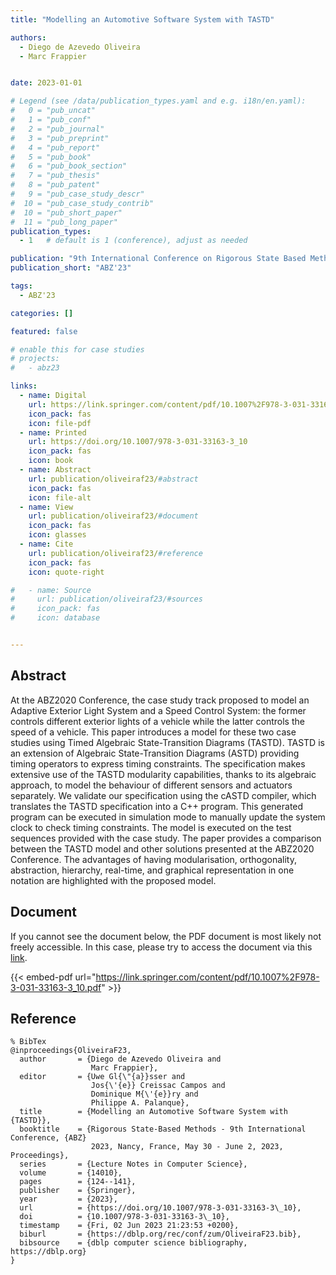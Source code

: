 ```yaml
---
title: "Modelling an Automotive Software System with TASTD"

authors:
  - Diego de Azevedo Oliveira
  - Marc Frappier


date: 2023-01-01

# Legend (see /data/publication_types.yaml and e.g. i18n/en.yaml): 
#   0 = "pub_uncat"
#   1 = "pub_conf"
#   2 = "pub_journal"
#   3 = "pub_preprint"
#   4 = "pub_report"
#   5 = "pub_book"
#   6 = "pub_book_section"
#   7 = "pub_thesis"
#   8 = "pub_patent"
#   9 = "pub_case_study_descr"
#  10 = "pub_case_study_contrib"
#  10 = "pub_short_paper"
#  11 = "pub_long_paper"
publication_types:
  - 1   # default is 1 (conference), adjust as needed

publication: "9th International Conference on Rigorous State Based Methods (ABZ'23)"
publication_short: "ABZ'23"

tags:
  - ABZ'23

categories: []

featured: false

# enable this for case studies
# projects:
#   - abz23

links:
  - name: Digital
    url: https://link.springer.com/content/pdf/10.1007%2F978-3-031-33163-3_10.pdf
    icon_pack: fas
    icon: file-pdf
  - name: Printed
    url: https://doi.org/10.1007/978-3-031-33163-3_10
    icon_pack: fas
    icon: book
  - name: Abstract
    url: publication/oliveiraf23/#abstract
    icon_pack: fas
    icon: file-alt
  - name: View
    url: publication/oliveiraf23/#document
    icon_pack: fas
    icon: glasses
  - name: Cite
    url: publication/oliveiraf23/#reference
    icon_pack: fas
    icon: quote-right

#   - name: Source
#     url: publication/oliveiraf23/#sources
#     icon_pack: fas
#     icon: database


---
```


## Abstract

At the ABZ2020 Conference, the case study track proposed to model an Adaptive Exterior Light System and a Speed Control System: the former controls different exterior lights of a vehicle while the latter controls the speed of a vehicle. This paper introduces a model for these two case studies using Timed Algebraic State-Transition Diagrams (TASTD). TASTD is an extension of Algebraic State-Transition Diagrams (ASTD) providing timing operators to express timing constraints. The specification makes extensive use of the TASTD modularity capabilities, thanks to its algebraic approach, to model the behaviour of different sensors and actuators separately. We validate our specification using the cASTD compiler, which translates the TASTD specification into a C++ program. This generated program can be executed in simulation mode to manually update the system clock to check timing constraints. The model is executed on the test sequences provided with the case study. The paper provides a comparison between the TASTD model and other solutions presented at the ABZ2020 Conference. The advantages of having modularisation, orthogonality, abstraction, hierarchy, real-time, and graphical representation in one notation are highlighted with the proposed model.

## Document

If you cannot see the document below, the PDF document is most likely not freely accessible. In this case, please try to access the document via this <a href="https://link.springer.com/content/pdf/10.1007%2F978-3-031-33163-3_10.pdf">link</a>.

{{< embed-pdf url="https://link.springer.com/content/pdf/10.1007%2F978-3-031-33163-3_10.pdf" >}}

## Reference

```
% BibTex
@inproceedings{OliveiraF23,
  author       = {Diego de Azevedo Oliveira and
                  Marc Frappier},
  editor       = {Uwe Gl{\"{a}}sser and
                  Jos{\'{e}} Creissac Campos and
                  Dominique M{\'{e}}ry and
                  Philippe A. Palanque},
  title        = {Modelling an Automotive Software System with {TASTD}},
  booktitle    = {Rigorous State-Based Methods - 9th International Conference, {ABZ}
                  2023, Nancy, France, May 30 - June 2, 2023, Proceedings},
  series       = {Lecture Notes in Computer Science},
  volume       = {14010},
  pages        = {124--141},
  publisher    = {Springer},
  year         = {2023},
  url          = {https://doi.org/10.1007/978-3-031-33163-3\_10},
  doi          = {10.1007/978-3-031-33163-3\_10},
  timestamp    = {Fri, 02 Jun 2023 21:23:53 +0200},
  biburl       = {https://dblp.org/rec/conf/zum/OliveiraF23.bib},
  bibsource    = {dblp computer science bibliography, https://dblp.org}
}


```

<!-- # add information for case study papers (if available)
## Sources

- **Used formal method:**
  [ASM](/method/asm)
- **Resources and tools:**
  Asmeta

For more information, please contact the <a href ="mailto:silvia.bonfanti@unibg.it;arcaini@nii.ac.jp;angelo.gargantini@unibg.it;scandurra@unibg.it;elvinia.riccobene@unimi.it">authors</a>-->

